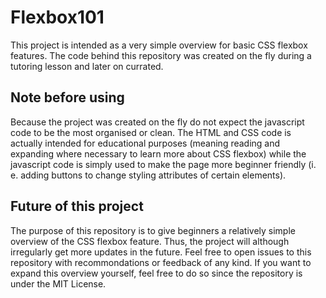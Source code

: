 # Flexbox101

This project is intended as a very simple overview for basic CSS flexbox features. The code behind this repository was created on the fly during a tutoring lesson and later on currated.

## Note before using
Because the project was created on the fly do not expect the javascript code to be the most organised or clean. The HTML and CSS code is actually intended for educational purposes (meaning reading and expanding where necessary to learn more about CSS flexbox) while the javascript code is simply used to make the page more beginner friendly (i. e. adding buttons to change styling attributes of certain elements).

## Future of this project
The purpose of this repository is to give beginners a relatively simple overview of the CSS flexbox feature. Thus, the project will although irregularly get more updates in the future. Feel free to open issues to this repository with recommondations or feedback of any kind. If you want to expand this overview yourself, feel free to do so since the repository is under the MIT License.
